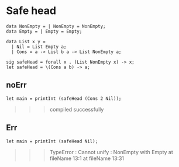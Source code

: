 # Safe head
```
data NonEmpty = | NonEmpty = NonEmpty;
data Empty = | Empty = Empty;

data List x y =
  | Nil = List Empty a;
  | Cons = a -> List b a -> List NonEmpty a;

sig safeHead = forall x . (List NonEmpty x) -> x;
let safeHead = \(Cons a b) -> a;
```
## noErr
```
let main = printInt (safeHead (Cons 2 Nil));
```
>>>compiled successfully

## Err
```
let main = printInt (safeHead Nil);
```
>>>TypeError : Cannot unify : NonEmpty with Empty at fileName 13:1 at fileName 13:31

